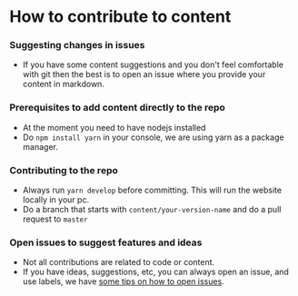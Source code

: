 # How to contribute to content
### Suggesting changes in issues
- If you have some content suggestions and you don't feel comfortable with git then the best is to open an issue where you provide your content in markdown.

### Prerequisites to add content directly to the repo
- At the moment you need to have nodejs installed
- Do `npm install yarn` in your console, we are using yarn as a package manager.  

### Contributing to the repo
- Always run `yarn develop` before committing. This will run the website locally in your pc.
- Do a branch that starts with `content/your-version-name` and do a pull request to `master`

### Open issues to suggest features and ideas
- Not all contributions are related to code or content.
- If you have ideas, suggestions, etc, you can always open an issue, and use labels, we have [some tips on how to open issues](/projects/02-contribute).